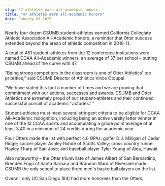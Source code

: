 ```yaml
---
slug: 47-athletes-earn-all-academic-honors
title: "47 athletes earn all-academic honors"
date: January 01 2020
---
```


 
<p>
  Nearly four dozen CSUMB student-athletes earned California Collegiate Athletic
  Association All-Academic honors, a reminder that Otter success extended beyond
  the arean of athletic competition in 2010-11.
</p>
<p>
  A total of 451 student-athletes from the 12 conference institutions were named
  CCAA All–Academic winners, an average of 37 per school – putting CSUMB ahead
  of the curve with 47.
</p>
<p>
  “Being strong competitors in the classroom is one of Otter Athletics' top
  priorities,” said CSUMB Director of Athletics Vince Otoupal.
</p>
<p>
  “We have stated this fact a number of times and we are proving that commitment
  with our actions, successes and awards. CSUMB and Otter Athletics are
  extremely proud of our student-athletes and their continued successful pursuit
  of academic 'victories.' ”
</p>
<p>
  Student-athletes must meet several stringent criteria to be eligible for CCAA
  All–Academic recognition, including being an active varsity letter winner in
  one of the 13 CCAA sports and accumulating a grade point average of at least
  3.40 in a minimum of 24 credits during the academic year.
</p>
<p>
  Four Otters made the list with perfect 4.0 GPAs: golfer D.J. Milligan of Cedar
  Ridge; soccer player Ashley Rohde of Scotts Valley; cross country runner
  Hayley Tharp of San Jose; and baseball player Tyler Young of Aiea, Hawaii.
</p>
<p>
  Also noteworthy – the Otter triumvirate of James Albert of San Bernardino,
  Brenden Fripp of Santa Barbara and Brandon Ward of Riverside made CSUMB the
  only school to place three men's basketball players on the list.
</p>
<p>Overall, only UC San Diego (84) had more honorees than the Otters.</p>
 
